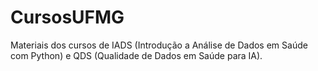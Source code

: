 # CursosUFMG
Materiais dos cursos de IADS (Introdução a Análise de Dados em Saúde com Python) e QDS (Qualidade de Dados em Saúde para IA).
